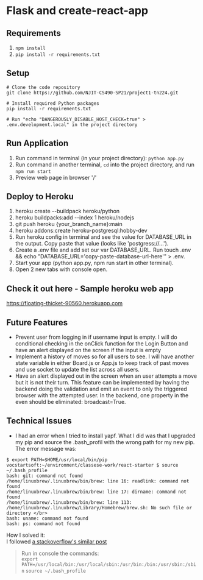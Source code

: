 # Flask and create-react-app

## Requirements

1. `npm install`
2. `pip install -r requirements.txt`

## Setup

    # Clone the code repository
    git clone https://github.com/NJIT-CS490-SP21/project1-tn224.git

    # Install required Python packages
    pip install -r requirements.txt

    # Run "echo "DANGEROUSLY_DISABLE_HOST_CHECK=true" > .env.development.local" in the project directory

## Run Application

1. Run command in terminal (in your project directory): `python app.py`
2. Run command in another terminal, `cd` into the project directory, and run `npm run start`
3. Preview web page in browser '/'

## Deploy to Heroku

1. heroku create --buildpack heroku/python
2. heroku buildpacks:add --index 1 heroku/nodejs
3. git push heroku {your_branch_name}:main
4. heroku addons:create heroku-postgresql:hobby-dev
5. Run heroku config in terminal and see the value for DATABASE_URL in the output. Copy paste that value (looks like 'postgress://...').
6. Create a .env file and add set our var DATABASE_URL. Run touch .env && echo "DATABASE_URL='copy-paste-database-url-here'" > .env.
7. Start your app (python app.py, npm run start in other terminal).
8. Open 2 new tabs with console open.

## Check it out here - Sample heroku web app

https://floating-thicket-90560.herokuapp.com

## Future Features

- Prevent user from logging in if username input is empty. I will do conditional checking in the onClick function for the Login Button and have an alert displayed on the screen if the input is empty
- Implement a history of moves so for all users to see. I will have another state variable in either Board.js or App.js to keep track of past moves and use socket to update the list across all users.
- Have an alert displayed out in the screen when an user attempts a move but it is not their turn. This feature can be implemented by having the backend doing the validation and emit an event to only the triggered browser with the attempted user. In the backend, one property in the even should be eliminated: broadcast=True.

## Technical Issues
- I had an error when I tried to install yapf. What I did was that I upgraded my pip and source the .bash_profil with the wrong path for my new pip. </br>
The error message was: </br>
  
```
$ export PATH=$HOME/usr/local/bin/pip
vocstartsoft:~/environment/classese-work/react-starter $ source ~/.bash_profile
bash: git: command not found
/home/linuxbrew/.linuxbrew/bin/brew: line 16: readlink: command not found
/home/linuxbrew/.linuxbrew/bin/brew: line 17: dirname: command not found
/home/linuxbrew/.linuxbrew/bin/brew: line 113: /home/linuxbrew/.linuxbrew/Library/Homebrew/brew.sh: No such file or directory </br>
bash: uname: command not found
bash: ps: command not found 
```

How I solved it: </br>
I followed [a stackoverflow's similar post](https://stackoverflow.com/a/21499850/15218088) </br>
> Run in console the commands: </br>
  > `export PATH=/usr/local/bin:/usr/local/sbin:/usr/bin:/bin:/usr/sbin:/sbin`
  > `source ~/.bash_profile`
